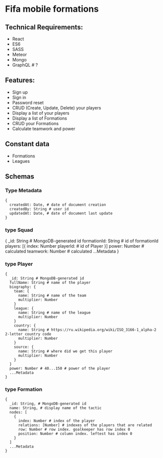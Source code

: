 # Fifa mobile formations

## Technical Requirements:

*	React
*	ES6
*	SASS
*	Meteor
*	Mongo
*	GraphQL # ?

## Features:

*	Sign up
*	Sign in
*	Password reset
*	CRUD (Create, Update, Delete) your players
*	Display a list of your players
*	Display a list of Formations
* CRUD your Formations
* Calculate teamwork and power

## Constant data

* Formations
* Leagues


## Schemas

### Type Metadata

```
{
  createdAt: Date, # date of document creation
  createdBy: String # user id
  updatedAt: Date, # date of document last update
}
```

### type Squad

{
  _id: String # MongoDB-generated id
  formationId: String # id of formationId
  players: [{
    index: Number
    playerId: # id of Player
  }]
  power: Number # calculated
  teamwork: Number # calculated
  ...Metadata
}


### type Player

```
{
  _id: String # MongoDB-generated id
  fullName: String # name of the player
  biography: {
    team: {
      name: String # name of the team
      multiplier: Number
    } 
    league: {
      name: String # name of the league
      multiplier: Number
    }
    country: {
      name: String # https://ru.wikipedia.org/wiki/ISO_3166-1_alpha-2 2-letter country code
      multiplier: Number
    }
    source: {
      name: String # where did we get this player 
      multiplier: Number
    }
  }
  power: Number # 40...150 # power of the player
  ...Metadata
}
```

### type Formation

```
{
  _id: String, # MongoDB-generated id
  name: String, # display name of the tactic
  nodes: [
    {
      index: Number # index of the player
      relations: [Number] # indexes of the players that are related
      row: Number # row index. goalkeeper has row index 0
      position: Number # column index. leftest has index 0
    }
  ]
  ...Metadata
}
```
